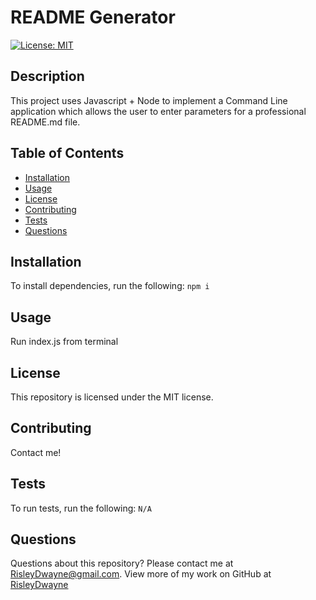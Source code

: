 # README Generator
[![License: MIT](https://img.shields.io/badge/License-MIT-yellow.svg)](https://opensource.org/licenses/MIT)
## Description
This project uses Javascript + Node to implement a Command Line application which allows the user to enter parameters for a professional README.md file.
## Table of Contents
* [Installation](#installation)
* [Usage](#usage)
* [License](#license)
* [Contributing](#contributing)
* [Tests](#tests)
* [Questions](#questions)
## Installation
To install dependencies, run the following:
`
npm i
`
## Usage
Run index.js from terminal
## License
This repository is licensed under the MIT license.
## Contributing
Contact me!
## Tests
To run tests, run the following:
`
N/A
`
## Questions
Questions about this repository? Please contact me at [RisleyDwayne@gmail.com](mailto:RisleyDwayne@gmail.com). View more of my work on GitHub at [RisleyDwayne](https://github.com/RisleyDwayne) 
